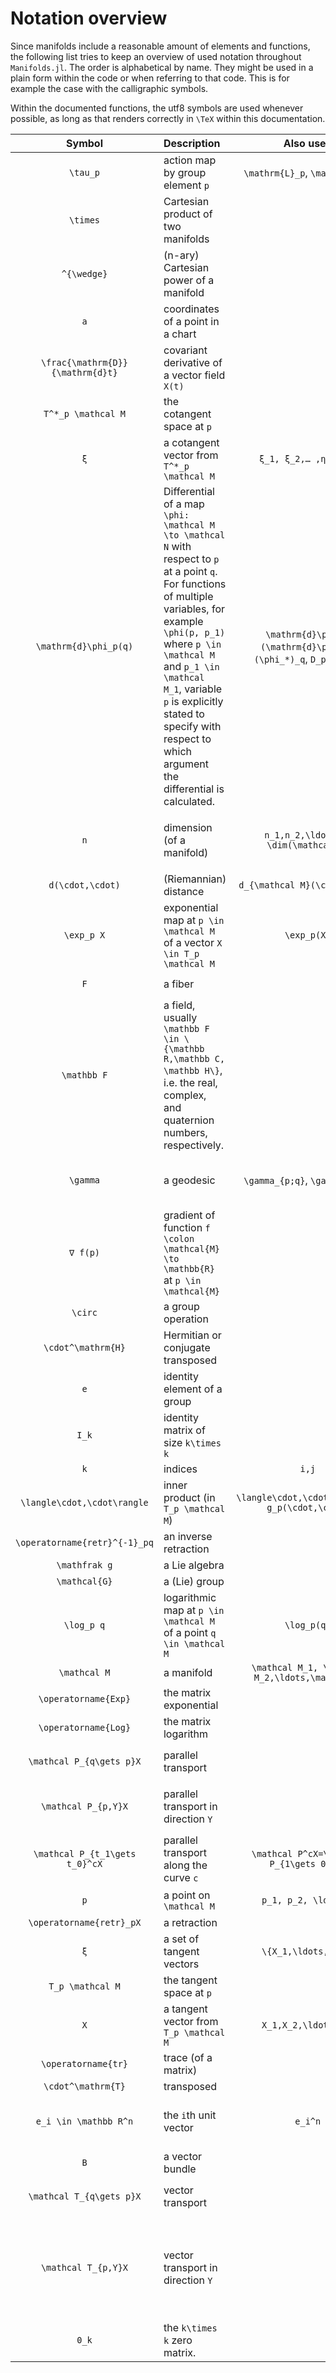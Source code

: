 # Notation overview

Since manifolds include a reasonable amount of elements and functions, the following list tries to keep an overview of used notation throughout `Manifolds.jl`.
The order is alphabetical by name.
They might be used in a plain form within the code or when referring to that code.
This is for example the case with the calligraphic symbols.

Within the documented functions, the utf8 symbols are used whenever possible, as long as that renders correctly in ``\TeX`` within this documentation.

| Symbol | Description | Also used | Comment |
|:--:|:--------------- |:--:|:-- |
| ``\tau_p`` | action map by group element ``p`` | ``\mathrm{L}_p``, ``\mathrm{R}_p`` | either left or right |
| ``\times`` | Cartesian product of two manifolds | | see [`ProductManifold`](@ref) |
| ``^{\wedge}`` | (n-ary) Cartesian power of a manifold | | see [`PowerManifold`](@ref) |
| ``a`` | coordinates of a point in a chart | | see [`get_parameters`](@ref) |
| ``\frac{\mathrm{D}}{\mathrm{d}t}`` | covariant derivative of a vector field ``X(t)`` | | |
| ``T^*_p \mathcal M`` | the cotangent space at ``p`` | | |
| ``ξ`` | a cotangent vector from ``T^*_p \mathcal M`` | ``ξ_1, ξ_2,… ,η,\zeta`` | sometimes written with base point ``ξ_p``. |
| ``\mathrm{d}\phi_p(q)`` | Differential of a map ``\phi: \mathcal M \to \mathcal N`` with respect to ``p`` at a point ``q``. For functions of multiple variables, for example ``\phi(p, p_1)`` where ``p \in \mathcal M`` and ``p_1 \in \mathcal M_1``, variable ``p`` is explicitly stated to specify with respect to which argument the differential is calculated. | ``\mathrm{d}\phi_q``, ``(\mathrm{d}\phi)_q``, ``(\phi_*)_q``, ``D_p\phi(q)`` | pushes tangent vectors ``X \in T_q \mathcal M`` forward to ``\mathrm{d}\phi_p(q)[X] \in T_{\phi(q)} \mathcal N`` |
| ``n`` | dimension (of a manifold) | ``n_1,n_2,\ldots,m, \dim(\mathcal M)``| for the real dimension sometimes also ``\dim_{\mathbb R}(\mathcal M)``|
| ``d(\cdot,\cdot)`` | (Riemannian) distance | ``d_{\mathcal M}(\cdot,\cdot)`` | |
| ``\exp_p X`` | exponential map at ``p \in \mathcal M`` of a vector ``X \in T_p \mathcal M`` | ``\exp_p(X)`` | |
| ``F`` | a fiber | | see [`VectorBundleFibers`](@ref) |
| ``\mathbb F`` | a field, usually ``\mathbb F \in \{\mathbb R,\mathbb C, \mathbb H\}``, i.e. the real, complex, and quaternion numbers, respectively. | |field a manifold or a basis is based on |
| ``\gamma`` | a geodesic | ``\gamma_{p;q}``, ``\gamma_{p,X}`` | connecting two points ``p,q`` or starting in ``p`` with velocity ``X``. |
| ``∇ f(p)`` | gradient of function ``f \colon \mathcal{M} \to \mathbb{R}`` at ``p \in \mathcal{M}`` | | |
| ``\circ`` | a group operation | |
| ``\cdot^\mathrm{H}`` | Hermitian or conjugate transposed| |
| ``e`` | identity element of a group | |
| ``I_k`` | identity matrix of size ``k\times k`` | |
| ``k`` | indices | ``i,j`` | |
| ``\langle\cdot,\cdot\rangle`` | inner product (in ``T_p \mathcal M``) | ``\langle\cdot,\cdot\rangle_p, g_p(\cdot,\cdot)`` |
| ``\operatorname{retr}^{-1}_pq``|  an inverse retraction | |
| ``\mathfrak g`` | a Lie algebra | |
| ``\mathcal{G}`` | a (Lie) group | |
| ``\log_p q`` | logarithmic map at ``p \in \mathcal M`` of a point ``q \in \mathcal M`` | ``\log_p(q)`` | |
| ``\mathcal M`` | a manifold | ``\mathcal M_1, \mathcal M_2,\ldots,\mathcal N`` | |
| ``\operatorname{Exp}`` | the matrix exponential | |
| ``\operatorname{Log}`` | the matrix logarithm | |
| ``\mathcal P_{q\gets p}X`` | parallel transport | | of the vector ``X`` from ``T_p\mathcal M`` to ``T_q\mathcal M``
| ``\mathcal P_{p,Y}X`` | parallel transport in direction ``Y`` | | of the vector ``X`` from ``T_p\mathcal M`` to ``T_q\mathcal M``, ``q = \exp_pY``
| ``\mathcal P_{t_1\gets t_0}^cX`` | parallel transport along the curve ``c``| ``\mathcal P^cX=\mathcal P_{1\gets 0}^cX`` | of the vector ``X`` from ``p=c(0)`` to ``c(1)``
| ``p`` | a point on ``\mathcal M`` | ``p_1, p_2, \ldots,q`` | for 3 points one might use ``x,y,z`` |
| ``\operatorname{retr}_pX``|  a retraction | |
| ``ξ`` | a set of tangent vectors | ``\{X_1,\ldots,X_n\}`` | |
| ``T_p \mathcal M`` | the tangent space at ``p`` | | |
| ``X`` | a tangent vector from ``T_p \mathcal M`` | ``X_1,X_2,\ldots,Y,Z`` | sometimes written with base point ``X_p`` |
| ``\operatorname{tr}`` | trace (of a matrix) | |
| ``\cdot^\mathrm{T}`` | transposed | |
| ``e_i \in \mathbb R^n`` | the ``i``th unit vector | ``e_i^n`` | the space dimension (``n``) is omited, when clear from context
| ``B`` | a vector bundle | |
| ``\mathcal T_{q\gets p}X`` | vector transport | | of the vector ``X`` from ``T_p\mathcal M`` to ``T_q\mathcal M``
| ``\mathcal T_{p,Y}X`` | vector transport in direction ``Y`` | | of the vector ``X`` from ``T_p\mathcal M`` to ``T_q\mathcal M``, where ``q`` is deretmined by ``Y``, for example using the exponential map or some retraction.
| ``0_k`` | the ``k\times k`` zero matrix. | |
